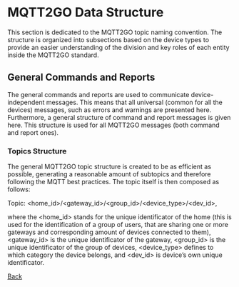 
# MQTT2GO Data Structure
This section is dedicated to the MQTT2GO topic naming convention. The structure is organized into subsections based on the device types to provide an easier understanding of the division and key roles of each entity inside the MQTT2GO standard.

## General Commands and Reports
The general commands and reports are used to communicate device-independent messages. This means that all universal (common for all the devices) messages, such as errors and warnings are presented here. Furthermore, a general structure of command and report messages is given here. This structure is used for all MQTT2GO messages (both command and report ones).

### Topics Structure
The general MQTT2GO topic structure is created to be as efficient as possible, generating a reasonable amount of subtopics and therefore following the MQTT best practices. The topic itself is then composed as follows:

Topic: <home_id>/<gateway_id>/<group_id>/<device_type>/<dev_id>,

where the <home_id> stands for the unique identificator of the home (this is used for the identification of a group of users, that are sharing one or more gateways and corresponding amount of devices connected to them),
<gateway_id> is the unique identificator of the gateway,
<group_id> is the unique identificator of the group of devices,
<device_type> defines to which category the device belongs,
and <dev_id> is device’s own unique identificator.


[Back](./)
